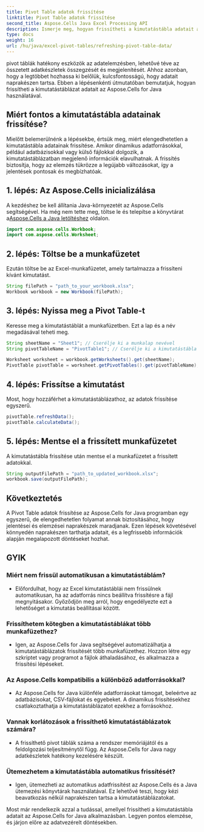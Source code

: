 ```yaml
---
title: Pivot Table adatok frissítése
linktitle: Pivot Table adatok frissítése
second_title: Aspose.Cells Java Excel Processing API
description: Ismerje meg, hogyan frissítheti a kimutatástábla adatait az Aspose.Cells for Java alkalmazásban. Könnyedén naprakészen tarthatja adatait.
type: docs
weight: 16
url: /hu/java/excel-pivot-tables/refreshing-pivot-table-data/
---
```


pivot táblák hatékony eszközök az adatelemzésben, lehetővé téve az összetett adatkészletek összegzését és megjelenítését. Ahhoz azonban, hogy a legtöbbet hozhassa ki belőlük, kulcsfontosságú, hogy adatait naprakészen tartsa. Ebben a lépésenkénti útmutatóban bemutatjuk, hogyan frissítheti a kimutatástáblázat adatait az Aspose.Cells for Java használatával.

## Miért fontos a kimutatástábla adatainak frissítése?

Mielőtt belemerülnénk a lépésekbe, értsük meg, miért elengedhetetlen a kimutatástábla adatainak frissítése. Amikor dinamikus adatforrásokkal, például adatbázisokkal vagy külső fájlokkal dolgozik, a kimutatástáblázatban megjelenő információk elavulhatnak. A frissítés biztosítja, hogy az elemzés tükrözze a legújabb változásokat, így a jelentések pontosak és megbízhatóak.

## 1. lépés: Az Aspose.Cells inicializálása

 A kezdéshez be kell állítania Java-környezetét az Aspose.Cells segítségével. Ha még nem tette meg, töltse le és telepítse a könyvtárat a[Aspose.Cells a Java letöltéshez](https://releases.aspose.com/cells/java/) oldalon.

```java
import com.aspose.cells.Workbook;
import com.aspose.cells.Worksheet;
```

## 2. lépés: Töltse be a munkafüzetet

Ezután töltse be az Excel-munkafüzetet, amely tartalmazza a frissíteni kívánt kimutatást.

```java
String filePath = "path_to_your_workbook.xlsx";
Workbook workbook = new Workbook(filePath);
```

## 3. lépés: Nyissa meg a Pivot Table-t

Keresse meg a kimutatástáblát a munkafüzetben. Ezt a lap és a név megadásával teheti meg.

```java
String sheetName = "Sheet1"; // Cserélje ki a munkalap nevével
String pivotTableName = "PivotTable1"; // Cserélje ki a kimutatástábla nevével

Worksheet worksheet = workbook.getWorksheets().get(sheetName);
PivotTable pivotTable = worksheet.getPivotTables().get(pivotTableName);
```

## 4. lépés: Frissítse a kimutatást

Most, hogy hozzáférhet a kimutatástáblázathoz, az adatok frissítése egyszerű.

```java
pivotTable.refreshData();
pivotTable.calculateData();
```

## 5. lépés: Mentse el a frissített munkafüzetet

A kimutatástábla frissítése után mentse el a munkafüzetet a frissített adatokkal.

```java
String outputFilePath = "path_to_updated_workbook.xlsx";
workbook.save(outputFilePath);
```

## Következtetés

A Pivot Table adatok frissítése az Aspose.Cells for Java programban egy egyszerű, de elengedhetetlen folyamat annak biztosításához, hogy jelentései és elemzései naprakészek maradjanak. Ezen lépések követésével könnyedén naprakészen tarthatja adatait, és a legfrissebb információk alapján megalapozott döntéseket hozhat.

## GYIK

### Miért nem frissül automatikusan a kimutatástáblám?
   - Előfordulhat, hogy az Excel kimutatástáblái nem frissülnek automatikusan, ha az adatforrás nincs beállítva frissítésre a fájl megnyitásakor. Győződjön meg arról, hogy engedélyezte ezt a lehetőséget a kimutatás beállításai között.

### Frissíthetem kötegben a kimutatástáblákat több munkafüzethez?
   - Igen, az Aspose.Cells for Java segítségével automatizálhatja a kimutatástáblázatok frissítését több munkafüzethez. Hozzon létre egy szkriptet vagy programot a fájlok áthaladásához, és alkalmazza a frissítési lépéseket.

### Az Aspose.Cells kompatibilis a különböző adatforrásokkal?
   - Az Aspose.Cells for Java különféle adatforrásokat támogat, beleértve az adatbázisokat, CSV-fájlokat és egyebeket. A dinamikus frissítésekhez csatlakoztathatja a kimutatástáblázatot ezekhez a forrásokhoz.

### Vannak korlátozások a frissíthető kimutatástáblázatok számára?
   - A frissíthető pivot táblák száma a rendszer memóriájától és a feldolgozási teljesítménytől függ. Az Aspose.Cells for Java nagy adatkészletek hatékony kezelésére készült.

### Ütemezhetem a kimutatástábla automatikus frissítését?
   - Igen, ütemezheti az automatikus adatfrissítést az Aspose.Cells és a Java ütemezési könyvtárak használatával. Ez lehetővé teszi, hogy kézi beavatkozás nélkül naprakészen tartsa a kimutatástáblázatokat.

Most már rendelkezik azzal a tudással, amellyel frissítheti a kimutatástábla adatait az Aspose.Cells for Java alkalmazásban. Legyen pontos elemzése, és járjon előre az adatvezérelt döntésekben.